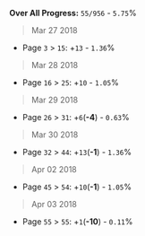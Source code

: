 **Over All Progress:** `55/956` - `5.75`%

> Mar 27 2018
 - Page `3` > `15`: +`13` - `1.36`%

> Mar 28 2018
 - Page `16` > `25`: +`10` - `1.05`%

> Mar 29 2018
 - Page `26` > `31`: +`6`(**-4**) - `0.63`%

> Mar 30 2018
 - Page `32` > `44`: +`13`(**-1**) - `1.36`%

> Apr 02 2018
 - Page `45` > `54`: +`10`(**-1**) - `1.05`%

> Apr 03 2018
 - Page `55` > `55`: +`1`(**-10**) - `0.11`%
